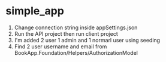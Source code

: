 # simple_app

1. Change connection string inside appSettings.json
2. Run the API project then run client project
3. I'm added 2 user 1 admin and 1 normarl user using seeding
4. Find 2 user username and email from BookApp.Foundation/Helpers/AuthorizationModel
